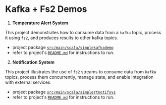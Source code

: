 # Kafka + Fs2 Demos

1. **Temperature Alert System**

This project demonstrates how to consume data from a `kafka` topic,
process it using `fs2`, and produces results to other kafka topics.

- project package [`src/main/scala/simplekafkademo`](src/main/scala/simplekafkademo)
- refer to project's [`README.md`](src/main/scala/simplekafkademo/README.md) for instructions to run. 

2. **Notification System**

This project illustrates the use of `fs2` streams to consume data from `kafka` topics,
process them concurrently, manage state, and enable integration with external services.

- project package [`src/main/scala/simplertnotifsys`](src/main/scala/simplertnotifsys)
- refer to project's [`README.md`](src/main/scala/simplertnotifsys/README.md) for instructions to run. 
